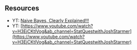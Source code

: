 

## Resources
- YT: [Naive Bayes, Clearly Explained!!!](https://www.youtube.com/watch?v=O2L2Uv9pdDA&t=74s&ab_channel=StatQuestwithJoshStarmer)
- YT: [https://www.youtube.com/watch?v=H3EjCKtlVog&ab_channel=StatQuestwithJoshStarmer](https://www.youtube.com/watch?v=H3EjCKtlVog&ab_channel=StatQuestwithJoshStarmer)
